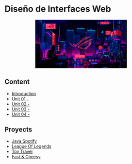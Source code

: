 # Diseño de Interfaces Web

<div align=center>
<img src="../extras/cyberpunk2.gif" alt="me" width="60%">
</div>

## Content
- [Introduction](./introduction/README.md)
- [Unit 01 -](./unidad-01/README.md)
- [Unit 02 -](./unidad-02/README.md)
- [Unit 03 -](./unidad-03/README.md)
- [Unit 04 -](./unidad-04/README.md)

## Proyects
- [Java Spotify](https://github.com/Chugani05/JavaSpotify.git)
- [League Of Legends](https://github.com/Chugani05/LeagueOfLegends.git)
- [Toy Travel](https://github.com/Chugani05/ToyTravel.git)
- [Fast & Cheesy](https://github.com/Chugani05/Fast-Cheesy.git)